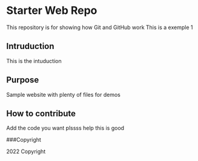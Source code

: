 # Starter Web Repo

This repository is for showing how Git and GitHub work
This is a exemple 1
## Intruduction
This is the intuduction

## Purpose

Sample website with plenty of files for demos

## How to contribute

Add the code you want plssss help
this is good


###Copyright

2022 Copyright